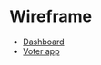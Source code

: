 # Wireframe
- [Dashboard](https://xd.adobe.com/view/2e870af9-274b-4fdd-bebf-fe9feda3ddaa-7bd4/grid)
- [Voter app](https://xd.adobe.com/view/be390b5d-6c0a-4674-b9a0-3be29209c343-eb6a/grid)
